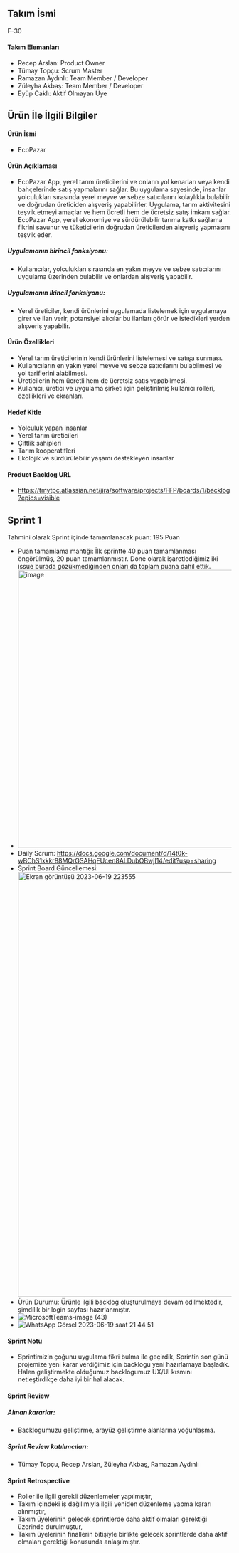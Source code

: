 ## Takım İsmi
 F-30
 
#### Takım Elemanları
 - Recep Arslan: Product Owner
 - Tümay Topçu: Scrum Master
 - Ramazan Aydınlı: Team Member / Developer
 - Züleyha Akbaş: Team Member / Developer
 - Eyüp Caklı: Aktif Olmayan Üye
 
 
## Ürün İle İlgili Bilgiler
 
 #### Ürün İsmi
 - EcoPazar
 
 #### Ürün Açıklaması
 - EcoPazar App, yerel tarım üreticilerini ve onların yol kenarları veya kendi bahçelerinde satış yapmalarını sağlar. Bu uygulama sayesinde, insanlar yolculukları sırasında yerel meyve ve sebze satıcılarını kolaylıkla bulabilir ve doğrudan üreticiden alışveriş yapabilirler. Uygulama, tarım aktivitesini teşvik etmeyi amaçlar ve hem ücretli hem de ücretsiz satış imkanı sağlar. EcoPazar App, yerel ekonomiye ve sürdürülebilir tarıma katkı sağlama fikrini savunur ve tüketicilerin doğrudan üreticilerden alışveriş yapmasını teşvik eder.
 
 ##### Uygulamanın birincil fonksiyonu: 
 - Kullanıcılar, yolculukları sırasında en yakın meyve ve sebze satıcılarını uygulama üzerinden bulabilir ve onlardan alışveriş yapabilir.
 
 ##### Uygulamanın ikincil fonksiyonu: 
 - Yerel üreticiler, kendi ürünlerini uygulamada listelemek için uygulamaya girer ve ilan verir, potansiyel alıcılar bu ilanları görür ve istedikleri yerden alışveriş yapabilir.


 #### Ürün Özellikleri
 - Yerel tarım üreticilerinin kendi ürünlerini listelemesi ve satışa sunması.
 - Kullanıcıların en yakın yerel meyve ve sebze satıcılarını bulabilmesi ve yol tariflerini alabilmesi.
 - Üreticilerin hem ücretli hem de ücretsiz satış yapabilmesi.
 - Kullanıcı, üretici ve uygulama şirketi için geliştirilmiş kullanıcı rolleri, özellikleri ve ekranları.

 #### Hedef Kitle
 - Yolculuk yapan insanlar
 - Yerel tarım üreticileri
 - Çiftlik sahipleri
 - Tarım kooperatifleri
 - Ekolojik ve sürdürülebilir yaşamı destekleyen insanlar

 #### Product Backlog URL
 - https://tmytpc.atlassian.net/jira/software/projects/FFP/boards/1/backlog?epics=visible 


## Sprint 1

Tahmini olarak Sprint içinde tamamlanacak puan: 195 Puan
 - Puan tamamlama mantığı: İlk sprintte 40 puan tamamlanması öngörülmüş, 20 puan tamamlanmıştır. Done olarak işaretlediğimiz iki issue burada gözükmediğinden onları da toplam puana dahil ettik. 
 - <img width="625" alt="image" src="https://github.com/tumaytopcu/F30-FlutterProject/assets/34829265/e4176918-6b83-4a41-8bcd-837bda00f842">
 - Daily Scrum: https://docs.google.com/document/d/14t0k-wBChS1xkkr88MQrGSAHqFUcen8ALDubOBwjI14/edit?usp=sharing 
 - Sprint Board Güncellemesi: <img width="955" alt="Ekran görüntüsü 2023-06-19 223555" src="https://github.com/tumaytopcu/F30-FlutterProject/assets/34829265/704126ae-2d9b-49d8-a329-d24872a6d066">
 - Ürün Durumu: Ürünle ilgili backlog oluşturulmaya devam edilmektedir, şimdilik bir login sayfası hazırlanmıştır. 
 - ![MicrosoftTeams-image (43)](https://github.com/tumaytopcu/F30-FlutterProject/assets/34829265/cf1263f2-cd73-483b-aff0-3bc5ef4166f2)
 - ![WhatsApp Görsel 2023-06-19 saat 21 44 51](https://github.com/tumaytopcu/F30-FlutterProject/assets/34829265/9483d4e0-940a-4990-939a-d23cab0e329b)


#### Sprint Notu
- Sprintimizin çoğunu uygulama fikri bulma ile geçirdik, Sprintin son günü projemize yeni karar verdiğimiz için backlogu yeni hazırlamaya başladık. Halen geliştirmekte olduğumuz backlogumuz UX/UI kısmını netleştirdikçe daha iyi bir hal alacak. 

#### Sprint Review
 ##### Alınan kararlar: 
 - Backlogumuzu geliştirme, arayüz geliştirme alanlarına yoğunlaşma.  
 ##### Sprint Review katılımcıları: 
 - Tümay Topçu, Recep Arslan, Züleyha Akbaş, Ramazan Aydınlı

#### Sprint Retrospective
 - Roller ile ilgili gerekli düzenlemeler yapılmıştır,
 - Takım içindeki iş dağılımıyla ilgili yeniden düzenleme yapma kararı alınmıştır,
 - Takım üyelerinin gelecek sprintlerde daha aktif olmaları gerektiği üzerinde durulmuştur,
 - Takım üyelerinin finallerin bitişiyle birlikte gelecek sprintlerde daha aktif olmaları gerektiği konusunda anlaşılmıştır.

